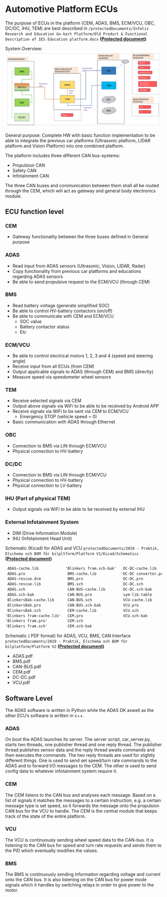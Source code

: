 # Automotive Platform ECUs

The purpose of ECUs in the platform (CEM, ADAS, BMS, ECM/VCU, OBC, DC/DC, IHU, TEM) are best described in `/protectedDocuments/Infotiv Research and Education Go-kart Platform/Old Product & Functional Description of IES Education platform.docx` **([Protected document](contact.md))**

System Overview:
![System Overview!](assets/images/system-overview.png "System Overview")

General purpose:
Complete HW with basic function implementation to be able to integrate the previous car platforms (Ultrasonic platform, LIDAR platform and Vision Platform) into one combined platform.

The platform includes three different CAN bus-systems:
- Propulsion CAN
- Safety CAN
- Infotainment CAN


The three CAN buses and communication between them shall all be routed through the CEM, which will act as gateway and general body electronics module.

## ECU function level

### CEM 
- Gateway functionality between the three buses defined in General purpose
          
### ADAS
- Read input from ADAS sensors (Ultrasonic, Vision, LIDAR, Radar)
- Copy functionality from previous car platforms and educations regarding ADAS sensors
- Be able to send propulsive request to the ECM/VCU (through CEM)

### BMS
- Read battery voltage (generate simplified SOC)
- Be able to control HV-battery contactors (on/off)
- Be able to communicate with CEM and ECM/VCU
	* SOC value 
	* Battery contactor status
	* Etc
      
### ECM/VCU
- Be able to control electrical motors 1, 2, 3 and 4 (speed and steering angle)
- Receive input from all ECUs (from CEM)
- Output applicable signals to ADAS (through CEM) and BMS (directly)
- Measure speed via speedometer wheel sensors

### TEM
- Receive selected signals via CEM
- Output above signals via WiFi to be able to be received by Android APP
- Receive signals via WiFi to be sent via CEM to ECM/VCU
	* Emergency STOP (vehicle speed = 0)
- Basic communication with ADAS through Ethernet

### OBC
- Connection to BMS via LIN through ECM/VCU
- Physical connection to HV-battery

### DC/DC
- Connection to BMS via LIN through ECM/VCU
- Physical connection to HV-battery
- Physical connection to LV-battery

### IHU (Part of physical TEM)
- Output signals via WiFi to be able to be received by external IHU


### External Infotainment System
- DIM (Drive Information Module)
- IHU (Infotainment Head Unit)

Schematic (Kicad) for ADAS and VCU `protectedDocuments/2019 - Praktik, Elschema och BOM för bilpltform/Platform V1/Kicad/Schematics` **([Protected document](contact.md))**

```txt
 ADAS-cache.lib            'Blinkers fram.sch-bak'   DC-DC-cache.lib
 ADAS.pro                   BMS-cache.lib           'DC-DC converter.pro'
 ADAS-rescue.dcm            BMS.pro                  DC-DC.pro
 ADAS-rescue.lib            BMS.sch                  DC-DC.sch
 ADAS.sch                   CAN-BUS-cache.lib        DC-DC.sch-bak
 ADAS.sch-bak               CAN-BUS.pro              sym-lib-table
 BlinkersBak-cache.lib      CAN-BUS.sch              VCU-cache.lib
 BlinkersBak.pro            CAN-BUS.sch-bak          VCU.pro
 BlinkersBak.sch            CEM-cache.lib            VCU.sch
'Blinkers fram-cache.lib'   CEM.pro                  VCU.sch-bak
'Blinkers fram.pro'         CEM.sch
'Blinkers fram.sch'         CEM.sch-bak
```

Schematic ( PDF format) for ADAS, VCU, BMS, CAN Interface `protectedDocuments/2019 - Praktik, Elschema och BOM för bilplatform/Platform V2` **([Protected document](contact.md))**

- ADAS.pdf
- BMS.pdf
- CAN-BUS.pdf
- CEM.pdf
- DC-DC.pdf
- VCU.pdf


## Software Level
The ADAS software is written in Python while the ADAS DK aswell as the other ECU’s software is written in c++. 

### ADAS
On boot the ADAS launches its server. The server script, car_server.py, starts two threads, one publisher thread and one reply thread. The publisher thread publishes sensor data and the reply thread awaits commands and then executes the commands. 
The two reply threads are used for slightly different things. One is used to send set speed/turn rate commands to the ADAS and to forward I/O messages to the CEM. The other is used to send config data to whatever infotainment system require it.

### CEM
The CEM listens to the CAN bus and analyses each message. Based on a list of signals it matches the messages to a certain instruction, e.g. a certain message type is set speed, so it forwards the message onto the propulsion CAN bus for the VCU to handle. The CEM is the central module that keeps track of the state of the entire platform.

### VCU
The VCU is continuously sending wheel speed data to the CAN-bus. It is listening to the CAN bus for speed and turn rate requests and sends them to the PID which eventually modifies the values.

### BMS
The BMS is continuously sending information regarding voltage and current onto the CAN bus. It is also listening on the CAN bus for power mode signals which it handles by switching relays in order to give power to the motor.

